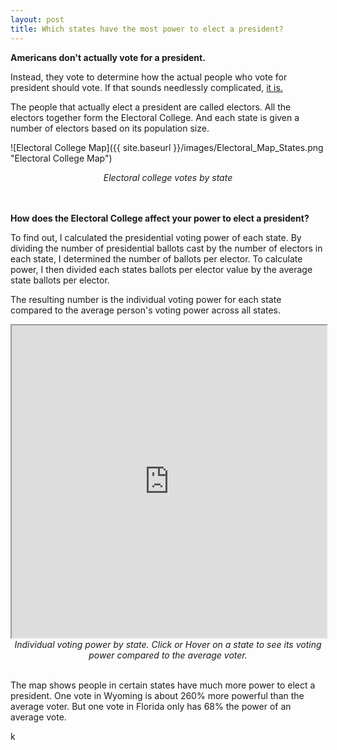 ```yaml
---
layout: post
title: Which states have the most power to elect a president?
---
```


**Americans don't actually vote for a president.**

Instead, they vote to determine how the actual people who vote for president should vote. If that sounds needlessly complicated, [it is.](https://www.history.com/news/the-history-of-the-electoral-college-debate)

The people that actually elect a president are called electors. All the electors together form the Electoral College. And each state is given a number of electors based on its population size.

![Electoral College Map]({{ site.baseurl }}/images/Electoral_Map_States.png "Electoral College Map")
<div align="center"><em>Electoral college votes by state</em></div>

<br>
<br>

**How does the Electoral College affect your power to elect a president?**

 To find out, I calculated the presidential voting power of each state. By dividing the number of presidential ballots cast by the number of electors in each state, I determined the number of ballots per elector. To calculate power, I then divided each states ballots per elector value by the average state ballots per elector.
 
The resulting number is the individual voting power for each state compared to the average person's voting power across all states.

<iframe src="https://public.tableau.com/views/PersonalVotingPowerMap/Map?:showVizHome=no&:embed=true" width="100%" height="500"></iframe>
<div align="center"><em>Individual voting power by state. Click or Hover on a state to see its voting power compared to the average voter.</em></div>

<br>

The map shows people in certain states have much more power to elect a president. One vote in Wyoming is about 260% more powerful than the average voter. But one vote in Florida only has 68% the power of an average vote.

k

